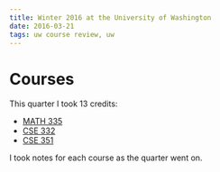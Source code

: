 ```yaml
---
title: Winter 2016 at the University of Washington
date: 2016-03-21
tags: uw course review, uw
---
```


# Courses

This quarter I took 13 credits:

- [MATH 335]()
- [CSE 332]()
- [CSE 351]()

I took notes for each course as the quarter went on.
